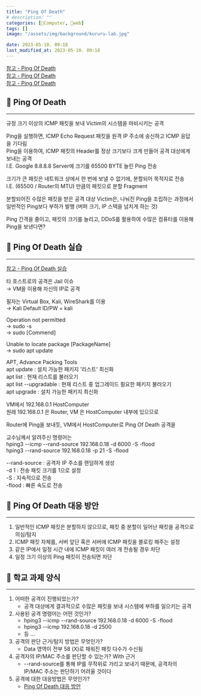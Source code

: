 ```yaml
---
title: "Ping Of Death"
# description: ""
categories: [💫Computer, 🌚web]
tags: []
image: "/assets/img/background/kururu-lab.jpg"

date: 2023-05-10. 09:18
last_modified_at: 2023-05-10. 09:18
---
```


[참고 - Ping Of Death](https://run-it.tistory.com/52)  
[참고 - Ping Of Death](https://ko.wikipedia.org/wiki/%EC%A3%BD%EC%9D%8C%EC%9D%98_%ED%95%91)  
[참고 - Ping Of Death](https://www.cloudflare.com/ko-kr/learning/ddos/ping-of-death-ddos-attack/)  

## 💫 Ping Of Death

---

규정 크기 이상의 ICMP 패킷을 보내 Victim의 시스템을 마비시키는 공격  

Ping을 실행하면, ICMP Echo Request 패킷을 원격 IP 주소에 송신하고 ICMP 응답을 기다림  
Ping을 이용하여, ICMP 패킷의 Header를 정상 크기보다 크게 만들어 공격 대상에게 보내는 공격  
I.E. Google 8.8.8.8 Server에 크기를 65500 BYTE 늘린 Ping 전송  

크기가 큰 패킷은 네트워크 상에서 한 번에 보낼 수 없기에, 분할되어 목적지로 전송  
I.E. (65500 / Router의 MTU) 만큼의 패킷으로 분할 Fragment  

분할되어진 수많은 패킷을 받은 공격 대상 Victim은, 나눠진 Ping을 조립하는 과정에서 일반적인 Ping보다 부하가 발행 (버퍼 크기, IP 스택을 넘치게 하는 것)  

Ping 간격을 줄이고, 패킷의 크기를 늘리고, DDoS를 활용하여 수많은 컴퓨터를 이용해 Ping을 보낸다면?  

## 💫 Ping Of Death 실습

---

[참고 - Ping Of Death 실습](https://blog.naver.com/skyclad1975/220366329285)  

타 호스트로의 공격은 Jail 이슈  
→ VM을 이용해 자신의 IP로 공격  

필자는 Virtual Box, Kali, WireShark를 이용  
→ Kali Default ID/PW = kali  

Operation not permitted  
→ sudo -s  
→ sudo [Commend]  

Unable to locate package [PackageName]  
→ sudo apt update  

APT, Advance Packing Tools  
apt update : 설치 가능한 패키지 '리스트' 최신화  
apt list : 현재 리스트를 불러오기  
apt list --upgradable : 현재 리스트 중 업그레이드 필요한 패키지 불러오기  
apt upgrade : 설치 가능한 패키지 최신화  

VM에서 192.168.0.1 HostComputer  
원래 192.168.0.1 은 Router, VM 은 HostComputer 내부에 있으므로  

Router에 Ping을 보내듯, VM에서 HostComputer로 Ping Of Death 공격을  

교수님께서 알려주신 명령어는  
hping3 --icmp --rand-source 192.168.0.18 -d 6000 -S -flood  
hping3 --rand-source 192.168.0.18 -p 21 -S -flood  

--rand-source : 공격자 IP 주소를 랜덤하게 생성  
-d 1 : 전송 패킷 크기를 1으로 설정  
-S : 지속적으로 전송  
-flood : 빠른 속도로 전송  

## 💫 Ping Of Death 대응 방안

---

1. 일반적인 ICMP 패킷은 분할하지 않으므로, 패킷 중 분할이 일어난 패킷을 공격으로 의심/탐지
2. ICMP 패킷 자체를, 서버 앞단 혹은 서버에 ICMP 패킷을 블로킹 해주는 설정
3. 같은 IP에서 일정 시간 내에 ICMP 패킷이 여러 개 전송될 경우 차단
4. 일정 크기 이상의 Ping 패킷이 전송되면 차단

## 💫 학교 과제 양식

---

1. 어떠한 공격이 진행되었는가?
   - 공격 대상에게 결과적으로 수많은 패킷을 보내 시스템에 부하를 일으키는 공격
2. 사용된 공격 명령어는 어떤 것인가?
   - hping3 --icmp --rand-source 192.168.0.18 -d 6000 -S -flood
   - hping3 --icmp 192.168.0.18 -d 2500
   - 등 ...
3. 공격의 판단 근거/탐지 방법은 무엇인가?
   - Data 영역이 전부 58 (X)로 채워진 패킷 다수가 수신됨
4. 공격자의 IP/MAC 주소를 판단할 수 있는가? With 근거
   - --rand-source를 통해 IP를 무작위로 가리고 보내기 때문에, 공격자의 IP/MAC 주소는 판단하기 어려울 것이다
5. 공격에 대한 대응방법은 무엇인가?
   - [Ping Of Death 대응 방안](#-ping-of-death-대응-방안)
